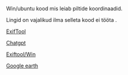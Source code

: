 Win/ubuntu kood mis leiab piltide koordinaadid.

Lingid on vajalikud ilma selleta kood ei tööta .

[ExifTool](https://exiftool.org/)

[Chatgpt](https://chat.openai.com/?model=text-davinci-002-render-sha)

[Exiftool/Win](https://oliverbetz.de/pages/Artikel/ExifTool-for-Windows#toc-3)

[Google earth](https://www.google.com/earth/versions/#earth-pro)
